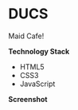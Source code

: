 # DUCS
Maid Cafe!

**Technology Stack**
<ul>
  <li>HTML5</li>
  <li>CSS3</li>
  <li>JavaScript</li>
</ul>

**Screenshot**

<img src="">

<img src="">

<img src="">

<img src="">

